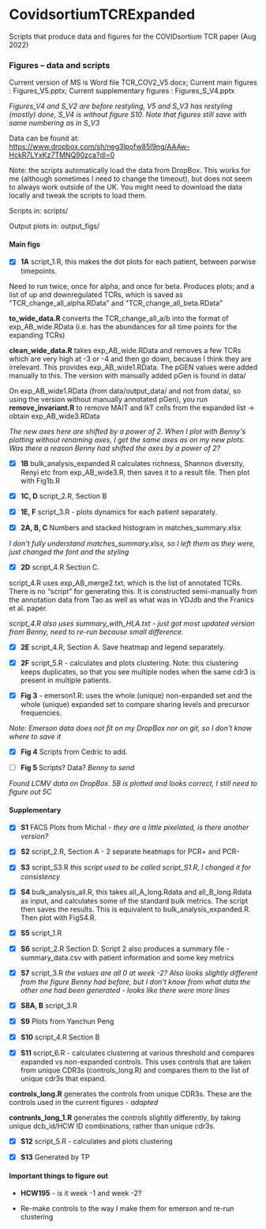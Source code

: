 # CovidsortiumTCRExpanded
Scripts that produce data and figures for the COVIDsortium TCR paper (Aug 2022)

### Figures – data and scripts

Current version of MS is Word file TCR_COV2_V5.docx; Current main figures : Figures_V5.pptx; Current supplementary figures : Figures_S_V4.pptx 

*Figures_V4 and S_V2 are before restyling, V5 and S_V3 has restyling (mostly) done, S_V4 is without figure S10.  Note that figures still save with same numbering as in S_V3*

Data can be found at: https://www.dropbox.com/sh/neg3lpofw85l9ng/AAAw-HckR7LYxKz7TMNQ90zca?dl=0

Note: the scripts automatically load the data from DropBox. This works for me (although sometimes I need to change the timeout), but does not seem to always work outside of the UK. You might need to download the data locally and tweak the scripts to load them.

Scripts in: scripts/

Output plots in: output_figs/

#### Main figs
- [x] **1A** script_1.R, this makes the dot plots for each patient, between parwise timepoints. 

Need to run twice, once for alpha, and once for beta. Produces plots; and a list of up and downregulated TCRs, which is saved as "TCR_change_all_alpha.RData" and "TCR_change_all_beta.RData"

**to_wide_data.R** converts the TCR_change_all_a/b into the format of exp_AB_wide.RData (i.e. has the abundances for all time points for the expanding TCRs)

**clean_wide_data.R** takes exp_AB_wide.RData and removes a few TCRs which are very high at -3 or -4 and then go down, because I think they are irrelevant. This provides  exp_AB_wide1.RData. The pGEN values were added manually to this. The version with manually added pGen is found in data/

On exp_AB_wide1.RData (from data/output_data/ and not from data/, so using the version without manually annotated pGen), you run **remove_invariant.R** to remove MAIT and IkT cells from the expanded list -> obtain exp_AB_wide3.RData

*The new axes here are shifted by a power of 2. When I plot with Benny's plotting without renaming axes, I get the same axes as on my new plots. Was there a reason Benny had shifted the axes by a power of 2?*

- [x] **1B** bulk_analysis_expanded.R calculates richness, Shannon diversity, Renyi etc from exp_AB_wide3.R, then saves it to a result file. Then plot with Fig1b.R

- [x] **1C, D** script_2.R, Section B

- [x] **1E, F** script_3.R - plots dynamics for each patient separately.

- [x] **2A, B, C** Numbers and stacked histogram in matches_summary.xlsx 

*I don't fully understand matches_summary.xlsx, so I left them as they were, just changed the font and the styling*

- [x] **2D** script_4.R Section C. 

script_4.R uses exp_AB_merge2.txt, which is the list of annotated TCRs. There is no “script” for generating this. It is constructed semi-manually from the annotation data from Tao as well as what was in VDJdb and the Franics et al. paper.

*script_4.R also uses summary_with_HLA.txt - just got most updated version from Benny, need to re-run because small difference.*

- [x] **2E** script_4.R, Section A. Save heatmap and legend separately.

- [x] **2F** script_5.R - calculates and plots clustering. Note: this clustering keeps duplicates, so that you see multiple nodes when the same cdr3 is present in multiple patients.

- [x] **Fig 3** - emerson1.R: uses the whole (unique) non-expanded set and the whole (unique) expanded set to compare sharing levels and precursor frequencies.

*Note: Emerson data does not fit on my DropBox nor on git, so I don't know where to save it*

- [x] **Fig 4** Scripts from Cedric to add.

- [ ] **Fig 5** Scripts? Data? *Benny to send*

*Found LCMV data on DropBox. 5B is plotted and looks correct, I still need to figure out 5C*

#### Supplementary

- [x] **S1** FACS Plots from Michal - *they are a little pixelated, is there another version?*

- [x] **S2** script_2.R, Section A - 2 separate heatmaps for PCR+ and PCR-

- [x] **S3** script_S3.R *this script used to be called script_S1.R, I changed it for consistency*

- [x] **S4** bulk_analysis_all.R, this takes all_A_long.Rdata and all_B_long.Rdata as input, and calculates some of the standard bulk metrics. The script then saves the results. This is equivalent to bulk_analysis_expanded.R. Then plot with FigS4.R.

- [x] **S5** script_1.R

- [x] **S6** script_2.R Section D. Script 2 also produces a summary file - summary_data.csv with patient information and some key metrics

- [x] **S7** script_3.R *the values are all 0 at week -2? Also looks slightly different from the figure Benny had before, but I don't know from what data the other one had been generated - looks like there were more lines*

- [x] **S8A, B** script_3.R

- [x] **S9** Plots from Yanchun Peng

- [x] **S10** script_4.R Section B

- [x] **S11** script_6.R - calculates clustering at various threshold and compares expanded vs non-expanded controls. This uses controls that are taken from unique CDR3s (controls_long.R) and compares them to the list of unique cdr3s that expand.

**controls_long.R** generates the controls from unique CDR3s. These are the controls used in the current figures - *adapted*

**contronls_long_1.R** generates the controls slightly differently, by taking unique dcb_id/HCW ID combinations, rather than unique cdr3s. 

- [x] **S12** script_5.R - calculates and plots clustering

- [x] **S13** Generated by TP

#### Important things to figure out

- **HCW195** - is it week -1 and week -2?

- Re-make controls to the way I make them for emerson and re-run clustering